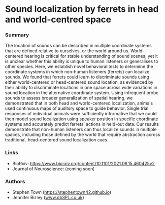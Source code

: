 # Sound localization by ferrets in head and world-centred space

### Summary

The location of sounds can be described in multiple coordinate systems that are defined relative to ourselves, or the world around us. World-centered hearing is critical for stable understanding of sound scenes, yet it is unclear whether this ability is unique to human listeners or generalises to other species. Here, we establish novel behavioral tests to determine the coordinate systems in which non-human listeners (ferrets) can localize sounds. We found that ferrets could learn to discriminate sounds using either world-centered or head-centered sound location, as evidenced by their ability to discriminate locations in one space across wide variations in sound location in the alternative coordinate system. Using infrequent probe sounds to assess broader generalization of spatial hearing, we demonstrated that in both head and world-centered localization, animals used continuous maps of auditory space to guide behavior. Single trial responses of individual animals were sufficiently informative that we could then model sound localization using speaker position in specific coordinate systems and accurately predict ferrets’ actions in held-out data. Our results demonstrate that non-human listeners can thus localize sounds in multiple spaces, including those defined by the world that require abstraction across traditional, head-centered sound localization cues.


### Links
* BioRxiv: https://www.biorxiv.org/content/10.1101/2021.09.15.460425v2
* Journal of Neuroscience: (coming soon)


### Authors
* Stephen Town (https://stephentown42.github.io)
* Jennifer Bizley (www.dbSPL.co.uk)

